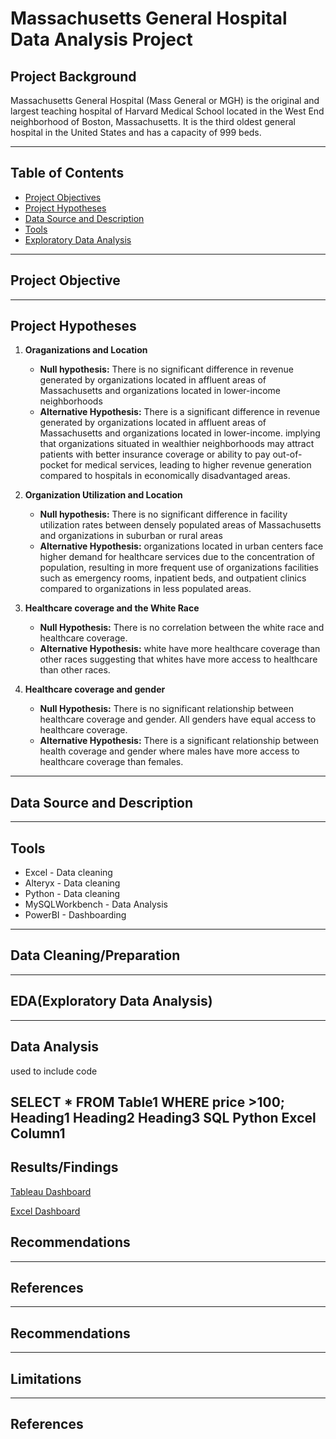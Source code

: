 # Massachusetts General Hospital Data Analysis Project
## Project Background
Massachusetts General Hospital (Mass General or MGH) is the original and largest teaching hospital of Harvard Medical School located in the West End neighborhood of Boston, Massachusetts. It is the third oldest general hospital in the United States and has a capacity of 999 beds. 

----

## Table of Contents
- [Project Objectives](project-objective)
- [Project Hypotheses](roject-ypotheses)
- [Data Source and Description](data-source-and-description)
- [Tools](tools)
- [Exploratory Data Analysis](exploratory-data-analysis)
---
## Project Objective
----

## Project Hypotheses
1. **Oraganizations and Location**
   - **Null hypothesis:** There is no significant difference in revenue generated by organizations located in affluent areas of Massachusetts and organizations located in lower-income neighborhoods
   - **Alternative Hypothesis:** There is a significant difference in revenue generated by organizations located in affluent areas of Massachusetts and organizations located in  lower-income. implying that organizations situated in wealthier neighborhoods may attract       patients with better insurance coverage or ability to pay out-of-pocket for medical services, leading to higher revenue generation compared to hospitals in economically disadvantaged areas.
     
2. **Organization Utilization and Location**
     - **Null hypothesis:** There is no significant difference in facility utilization rates between densely populated areas of Massachusetts and organizations in suburban or rural areas
     - **Alternative Hypothesis:** organizations located in urban centers face higher demand for healthcare services due to the concentration of population, resulting in more frequent use of organizations facilities such as emergency rooms, inpatient beds, and outpatient clinics compared to organizations in less populated areas.

3. **Healthcare coverage and the White Race**
    - **Null Hypothesis:** There is no correlation between the white race and healthcare coverage.
    - **Alternative Hypothesis:** white have more healthcare coverage than other races suggesting that whites have more access to healthcare than other races.

4. **Healthcare coverage and gender**
    - **Null Hypothesis:** There is no significant relationship between healthcare coverage and gender. All genders have equal access to healthcare coverage.
    - **Alternative Hypothesis:** There is a significant relationship between health coverage and gender where males have more access to healthcare coverage than females.

  ------

## Data Source and Description
-----
## Tools
- Excel - Data cleaning
- Alteryx - Data cleaning
- Python - Data cleaning
- MySQLWorkbench - Data Analysis
- PowerBI - Dashboarding
-----
## Data Cleaning/Preparation
----
## EDA(Exploratory Data Analysis)
----
## Data Analysis
used to include code

SELECT *
FROM Table1
WHERE price >100;
Heading1	Heading2	Heading3
SQL	Python	Excel
Column1
----
## Results/Findings
[Tableau Dashboard](https://public.tableau.com/app/profile/irene.chola/viz/MGHmedicalDataDashboard/Dashboard1?publish=yes)

[Excel Dashboard](https://github.com/Irene-Chola/Massachusetts-General-Hospital-Data-Analysis-Project/blob/main/MGHExcel.Dashboard.jpeg)

## Recommendations
---
## References
-----
## Recommendations
----
## Limitations
-----
## References

